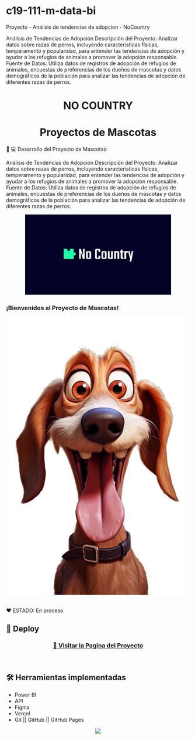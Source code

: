 # c19-111-m-data-bi
Proyecto - Analisis de tendencias de adopcion - NoCountry

Análisis de Tendencias de Adopción
Descripción del Proyecto: Analizar datos sobre razas de perros, incluyendo
características físicas, temperamento y popularidad, para entender las tendencias de
adopción y ayudar a los refugios de animales a promover la adopción responsable.
Fuente de Datos: Utiliza datos de registros de adopción de refugios de animales,
encuestas de preferencias de los dueños de mascotas y datos demográficos de la
población para analizar las tendencias de adopción de diferentes razas de perros.

<h1 align="center"> NO COUNTRY </h1>

 <h1 align="center"> Proyectos de Mascotas </h1>

🥇 💻 Desarrollo del Proyecto de Mascotas:   

Análisis de Tendencias de Adopción
Descripción del Proyecto: Analizar datos sobre razas de perros, incluyendo
características físicas, temperamento y popularidad, para entender las tendencias de
adopción y ayudar a los refugios de animales a promover la adopción responsable.
Fuente de Datos: Utiliza datos de registros de adopción de refugios de animales,
encuestas de preferencias de los dueños de mascotas y datos demográficos de la
población para analizar las tendencias de adopción de diferentes razas de perros.

<p align="center" >
     <img width="400" heigth="300" src="img/NoCountry.png">
</p>

### ¡Bienvenidos al Proyecto de Mascotas!

<p align="center" >
     <img width="1000" heigth="600" src="img/Portada Perro.png">
     
</p>


</p>

<br />
  ❤️ ESTADO: En proceso
<br />

## 🔎 Deploy
<div align="center">
  <h3>
    <a href="" >
      🔗 Visitar la Pagina del Proyecto
    </a>
</div>
<br />

## 🛠️ Herramientas implementadas 
  - Power BI
  - API
  - Figma 
  - Vercel
  - Git || GitHub || GitHub Pages


<div align="center">
    <a href="https://skillicons.dev">
      <img src="https://skillicons.dev/icons?i=git,github,figma" />
    </a>
</div>
<br />

<br />
